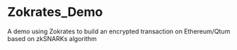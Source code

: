 # Zokrates_Demo
A demo using Zokrates to build an encrypted transaction on Ethereum/Qtum based on zkSNARKs algorithm
